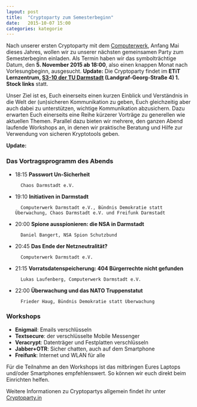 ```yaml
---
layout: post
title:  "Cryptoparty zum Semesterbeginn"
date:   2015-10-07 15:00
categories: kategorie
---
```


Nach unserer ersten Cryptoparty mit dem [Computerwerk](http://www.computerwerk.org/veranstaltungen.html), Anfang Mai dieses Jahres, wollen wir zu unserer nächsten gemeinsamen Party zum Semesterbeginn einladen. Als Termin haben wir das symbolträchtige Datum, den **5. November 2015 ab 18:00**, also einen knappen Monat nach Vorlesungbeginn, ausgesucht. **Update:** Die Cryptoparty findet im **ETiT Lernzentrum, [S3-10 der TU Darmstadt](http://www.tu-darmstadt.de/universitaet/orientierung/lageplaene/lageplaene_stadtmitte/lageplaene_s3/index.de.jsp) (Landgraf-Georg-Straße 4) 1. Stock links** statt. 


Unser Ziel ist es, Euch einerseits einen kurzen Einblick und Verständnis in die Welt der (un)sicheren Kommunikation zu geben, Euch gleichzeitig aber auch dabei zu unterstützen,  wichtige Kommunikation abzusichern. Dazu erwarten Euch einerseits eine Reihe kürzerer Vorträge zu generellen wie aktuellen Themen. Parallel dazu bieten wir mehrere, den ganzen Abend laufende Workshops an, in denen wir praktische Beratung und Hilfe zur Verwendung von  sicheren Kryptotools geben.

**Update:**

### Das Vortragsprogramm des Abends

* 18:15 **Passwort Un-Sicherheit**

        Chaos Darmstadt e.V.

* 19:10 **Initiativen in Darmstadt**

        Computerwerk Darmstadt e.V., Bündnis Demokratie statt Überwachung, Chaos Darmstadt e.V. und Freifunk Darmstadt

* 20:00 **Spione ausspionieren: die NSA in Darmstadt**

        Daniel Bangert, NSA Spion Schutzbund

* 20:45 **Das Ende der Netzneutralität?**

        Computerwerk Darmstadt e.V.

* 21:15 **Vorratsdatenspeicherung: 404 Bürgerrechte nicht gefunden**

        Lukas Laufenberg, Computerwerk Darmstadt e.V.

* 22:00 **Überwachung und das NATO Truppenstatut**

        Frieder Haug, Bündnis Demokratie statt Überwachung

### Workshops

* **Enigmail**: Emails verschlüsseln
* **Textsecure**: der verschlüsselte Mobile Messenger
* **Veracrypt**: Datenträger und Festplatten verschlüsseln
* **Jabber+OTR**: Sicher chatten, auch auf dem Smartphone
* **Freifunk**: Internet und WLAN für alle


Für die Teilnahme an den Workshops ist das mitbringen Eures Laptops und/oder Smartphones empfehlenswert. So können wir euch direkt beim Einrichten helfen.

Weitere Informationen zu Cryptopartys allgemein findet ihr unter [Cryptoparty.in](https://www.cryptoparty.in/)

